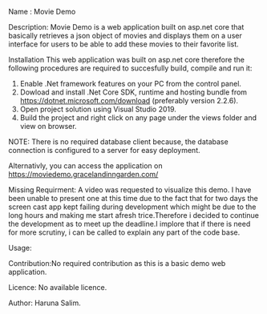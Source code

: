Name : Movie Demo

Description:
Movie Demo is a web application built on asp.net core that basically retrieves a json object of movies and displays them on a user interface for users to be able to add these movies to their favorite list.

Installation
This web application was built on asp.net core therefore the following procedures are required to succesfully build, compile and run it:

1. Enable .Net framework features on your PC from the control panel.
2. Dowload and install .Net Core SDK, runtime and hosting bundle from https://dotnet.microsoft.com/download (preferably version 2.2.6).
4. Open project solution using Visual Studio 2019.
5. Build the project and right click on any page under the views folder and view on browser.

NOTE: There is no required database client because, the database connection is configured to a server for easy deployment.

Alternativly, you can access the application on https://moviedemo.gracelandinngarden.com/

Missing Requirment:
A video was requested to visualize this demo. I have been unable to present one at this time due to the fact that for two days the screen cast app kept failing during development which might be due to the long hours and making me start afresh trice.Therefore i decided to continue the development as to meet up the deadline.I implore that if there is need for more scrutiny, i can be called to explain any part of the code base.

Usage:

Contribution:No required contribution as this is a basic demo web application.

Licence: No available licence.

Author: Haruna Salim.
